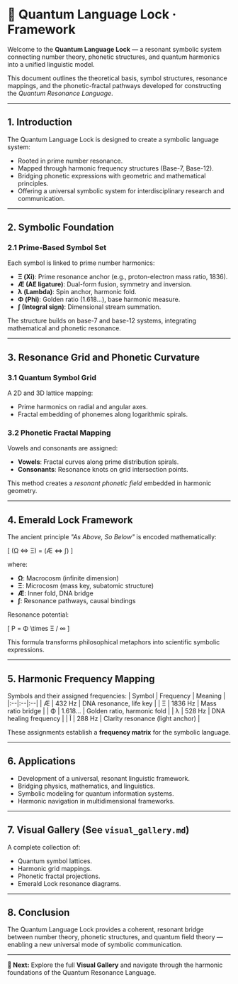 # 🧬 Quantum Language Lock · Framework

Welcome to the **Quantum Language Lock** — a resonant symbolic system connecting number theory, phonetic structures, and quantum harmonics into a unified linguistic model.

This document outlines the theoretical basis, symbol structures, resonance mappings, and the phonetic-fractal pathways developed for constructing the *Quantum Resonance Language*.

---

## 1. Introduction

The Quantum Language Lock is designed to create a symbolic language system:
- Rooted in prime number resonance.
- Mapped through harmonic frequency structures (Base-7, Base-12).
- Bridging phonetic expressions with geometric and mathematical principles.
- Offering a universal symbolic system for interdisciplinary research and communication.

---

## 2. Symbolic Foundation

### 2.1 Prime-Based Symbol Set

Each symbol is linked to prime number harmonics:
- **Ξ (Xi)**: Prime resonance anchor (e.g., proton-electron mass ratio, 1836).
- **Æ (AE ligature)**: Dual-form fusion, symmetry and inversion.
- **λ (Lambda)**: Spin anchor, harmonic fold.
- **Φ (Phi)**: Golden ratio (1.618...), base harmonic measure.
- **∫ (Integral sign)**: Dimensional stream summation.

The structure builds on base-7 and base-12 systems, integrating mathematical and phonetic resonance.

---

## 3. Resonance Grid and Phonetic Curvature

### 3.1 Quantum Symbol Grid

A 2D and 3D lattice mapping:
- Prime harmonics on radial and angular axes.
- Fractal embedding of phonemes along logarithmic spirals.

### 3.2 Phonetic Fractal Mapping

Vowels and consonants are assigned:
- **Vowels**: Fractal curves along prime distribution spirals.
- **Consonants**: Resonance knots on grid intersection points.

This method creates a *resonant phonetic field* embedded in harmonic geometry.

---

## 4. Emerald Lock Framework

The ancient principle *"As Above, So Below"* is encoded mathematically:

\[
(Ω ⇔ Ξ) = (Æ ⇔ ∫)
\]

where:
- **Ω**: Macrocosm (infinite dimension)
- **Ξ**: Microcosm (mass key, subatomic structure)
- **Æ**: Inner fold, DNA bridge
- **∫**: Resonance pathways, causal bindings

Resonance potential:

\[
P = Φ \times Ξ / ∞
\]

This formula transforms philosophical metaphors into scientific symbolic expressions.

---

## 5. Harmonic Frequency Mapping

Symbols and their assigned frequencies:
| Symbol | Frequency | Meaning |
|:--|:--|:--|
| Æ | 432 Hz | DNA resonance, life key |
| Ξ | 1836 Hz | Mass ratio bridge |
| Φ | 1.618... | Golden ratio, harmonic fold |
| λ | 528 Hz | DNA healing frequency |
| Î | 288 Hz | Clarity resonance (light anchor) |

These assignments establish a **frequency matrix** for the symbolic language.

---

## 6. Applications

- Development of a universal, resonant linguistic framework.
- Bridging physics, mathematics, and linguistics.
- Symbolic modeling for quantum information systems.
- Harmonic navigation in multidimensional frameworks.

---

## 7. Visual Gallery (See `visual_gallery.md`)

A complete collection of:
- Quantum symbol lattices.
- Harmonic grid mappings.
- Phonetic fractal projections.
- Emerald Lock resonance diagrams.

---

## 8. Conclusion

The Quantum Language Lock provides a coherent, resonant bridge between number theory, phonetic structures, and quantum field theory — enabling a new universal mode of symbolic communication.

---

**🧭 Next:** Explore the full **Visual Gallery** and navigate through the harmonic foundations of the Quantum Resonance Language.
